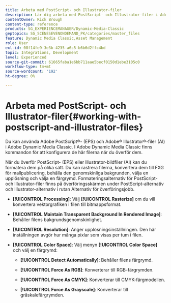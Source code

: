 ```yaml
---
title: Arbeta med PostScript- och Illustrator-filer
description: Lär dig arbeta med PostScript- och Illustrator-filer i Adobe Dynamic Media Classic.
contentOwner: Rick Brough
content-type: reference
products: SG_EXPERIENCEMANAGER/Dynamic-Media-Classic
geptopics: SG_SCENESEVENONDEMAND_PK/categories/master_files
feature: Dynamic Media Classic,Asset Management
role: User
exl-id: 08f14fe9-3e3b-4235-a6c5-b6b6d2ffc4bd
topic: Integrations, Development
level: Experienced
source-git-commit: 61665faba1e6bb711aae5becf0150d1ebe3105c0
workflow-type: tm+mt
source-wordcount: '192'
ht-degree: 0%

---
```


# Arbeta med PostScript- och Illustrator-filer{#working-with-postscript-and-illustrator-files}

Du kan använda Adobe PostScript®- (EPS) och Adobe® Illustrator®-filer (AI) i Adobe Dynamic Media Classic. I Adobe Dynamic Media Classic finns kommandon för att konfigurera de här filerna när du överför dem.

När du överför PostScript- (EPS) eller Illustrator-bildfiler (AI) kan du formatera dem på olika sätt. Du kan rastrera filerna, konvertera dem till FXG för mallpublicering, behålla den genomskinliga bakgrunden, välja en upplösning och välja en färgrymd. Formateringsalternativ för PostScript- och Illustrator-filer finns på överföringsskärmen under PostScript-alternativ och Illustrator-alternativ i rutan Alternativ för överföringsjobb.

* **[!UICONTROL Processing]**: Välj **[!UICONTROL Rasterize]** om du vill konvertera vektorgrafiken i filen till bitmappsformat.

* **[!UICONTROL Maintain Transparent Background In Rendered Image]**: Behåller filens bakgrundsgenomskinlighet.

* **[!UICONTROL Resolution]**: Anger upplösningsinställningen. Den här inställningen avgör hur många pixlar som visas per tum i filen.

* **[!UICONTROL Color Space]**: Välj menyn **[!UICONTROL Color Space]** och välj en färgrymd:

   * **[!UICONTROL Detect Automatically]**: Behåller filens färgrymd.

   * **[!UICONTROL Force As RGB]**: Konverterar till RGB-färgrymden.

   * **[!UICONTROL Force As CMYK]**: Konverterar till CMYK-färgmodellen.

   * **[!UICONTROL Force As Grayscale]**: Konverterar till gråskalefärgrymden.
